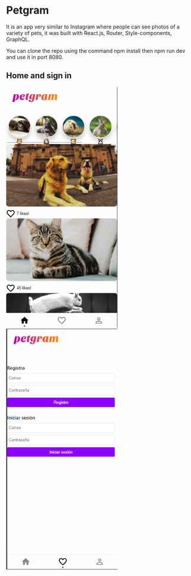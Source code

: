 # Petgram

It is an app very similar to Instagram where people can see photos of a variety of pets, it was built with React.js, Router, Style-components, GraphQL.

You can clone the repo using the command npm install then npm run dev and use it in port 8080.

## Home and sign in
<div>
    <img src="/assets/petgram-home.png" alt="home photo" width="300" />
    <img src="/assets/petgram-register.png" alt="register photo" width="300"/>
</div>

